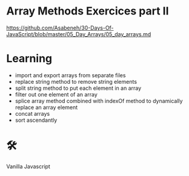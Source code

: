 # Array Methods Exercices part II
https://github.com/Asabeneh/30-Days-Of-JavaScript/blob/master/05_Day_Arrays/05_day_arrays.md

# Learning
- import and export arrays from separate files
- replace string method to remove string elements
- split string method to put each element in an array
- filter out one element of an array
- splice array method combined with indexOf method to dynamically replace an array element
- concat arrays
- sort ascendantly

# 🛠️
Vanilla Javascript
